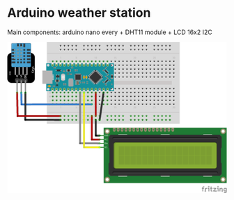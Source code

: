 #  Arduino weather station

Main components: arduino nano every + DHT11 module + LCD 16x2 I2C

![alt text](scheme.png)
